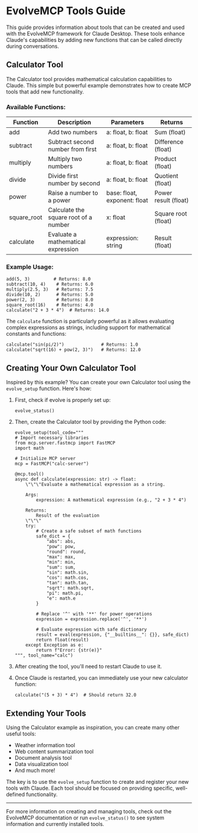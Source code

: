 # EvolveMCP Tools Guide

This guide provides information about tools that can be created and used with the EvolveMCP framework for Claude Desktop. These tools enhance Claude's capabilities by adding new functions that can be called directly during conversations.

## Calculator Tool

The Calculator tool provides mathematical calculation capabilities to Claude. This simple but powerful example demonstrates how to create MCP tools that add new functionality.

### Available Functions:

| Function | Description | Parameters | Returns |
|----------|-------------|------------|---------|
| add | Add two numbers | a: float, b: float | Sum (float) |
| subtract | Subtract second number from first | a: float, b: float | Difference (float) |
| multiply | Multiply two numbers | a: float, b: float | Product (float) |
| divide | Divide first number by second | a: float, b: float | Quotient (float) |
| power | Raise a number to a power | base: float, exponent: float | Power result (float) |
| square_root | Calculate the square root of a number | x: float | Square root (float) |
| calculate | Evaluate a mathematical expression | expression: string | Result (float) |

### Example Usage:

```
add(5, 3)         # Returns: 8.0
subtract(10, 4)    # Returns: 6.0
multiply(2.5, 3)   # Returns: 7.5
divide(10, 2)      # Returns: 5.0
power(2, 3)        # Returns: 8.0
square_root(16)    # Returns: 4.0
calculate("2 + 3 * 4")  # Returns: 14.0
```

The `calculate` function is particularly powerful as it allows evaluating complex expressions as strings, including support for mathematical constants and functions:

```
calculate("sin(pi/2)")              # Returns: 1.0
calculate("sqrt(16) + pow(2, 3)")   # Returns: 12.0
```

## Creating Your Own Calculator Tool

Inspired by this example? You can create your own Calculator tool using the `evolve_setup` function. Here's how:

1. First, check if evolve is properly set up:
   ```
   evolve_status()
   ```

2. Then, create the Calculator tool by providing the Python code:
   ```
   evolve_setup(tool_code="""
   # Import necessary libraries
   from mcp.server.fastmcp import FastMCP
   import math
   
   # Initialize MCP server
   mcp = FastMCP("calc-server")
   
   @mcp.tool()
   async def calculate(expression: str) -> float:
       \"\"\"Evaluate a mathematical expression as a string.
       
       Args:
           expression: A mathematical expression (e.g., "2 + 3 * 4")
       
       Returns:
           Result of the evaluation
       \"\"\"
       try:
           # Create a safe subset of math functions
           safe_dict = {
               "abs": abs,
               "pow": pow,
               "round": round,
               "max": max,
               "min": min,
               "sum": sum,
               "sin": math.sin,
               "cos": math.cos,
               "tan": math.tan,
               "sqrt": math.sqrt,
               "pi": math.pi,
               "e": math.e
           }
           
           # Replace '^' with '**' for power operations
           expression = expression.replace('^', '**')
           
           # Evaluate expression with safe dictionary
           result = eval(expression, {"__builtins__": {}}, safe_dict)
           return float(result)
       except Exception as e:
           return f"Error: {str(e)}"
   """, tool_name="calc")
   ```

3. After creating the tool, you'll need to restart Claude to use it.

4. Once Claude is restarted, you can immediately use your new calculator function:
   ```
   calculate("(5 + 3) * 4")  # Should return 32.0
   ```

## Extending Your Tools

Using the Calculator example as inspiration, you can create many other useful tools:

- Weather information tool
- Web content summarization tool
- Document analysis tool
- Data visualization tool
- And much more!

The key is to use the `evolve_setup` function to create and register your new tools with Claude. Each tool should be focused on providing specific, well-defined functionality.

---

For more information on creating and managing tools, check out the EvolveMCP documentation or run `evolve_status()` to see system information and currently installed tools.
